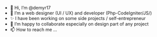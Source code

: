 - 👋 Hi, I’m @demyr17
- 👀 I’m a web designer (UI / UX) and developer (Php-CodeIgniter/JS/)
- ✨ I have been working on some side projects / self-entrepreneur
- 💞️ I’m happy to collaborate especially on design part of any project
- 📫 How to reach me ...

<!---
demyr17/demyr17 is a ✨ special ✨ repository because its `README.md` (this file) appears on your GitHub profile.
You can click the Preview link to take a look at your changes.
--->
<!-- 🌱 I’m a kind of full stack web designer & developer (PHP/CI4/JS/ + design)-->
